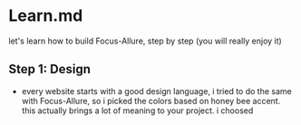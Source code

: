 # Learn.md

let's learn how to build Focus-Allure, step by step (you will really enjoy it)

## Step 1: Design

- every website starts with a good design language, i tried to do the same with Focus-Allure, so i picked the colors based on honey bee accent. this actually brings a lot of meaning to your project. i choosed

